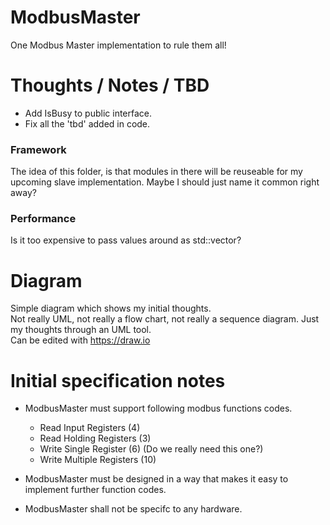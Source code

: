 # ModbusMaster
One Modbus Master implementation to rule them all!  

# Thoughts / Notes / TBD  
* Add IsBusy to public interface.  
* Fix all the 'tbd' added in code.  

### Framework
The idea of this folder, is that modules in there will be reuseable for my upcoming slave implementation.
Maybe I should just name it common right away?

### Performance
Is it too expensive to pass values around as std::vector?

# Diagram
Simple diagram which shows my initial thoughts.  
Not really UML, not really a flow chart, not really a sequence diagram.  Just my thoughts through an UML tool.  
Can be edited with https://draw.io

# Initial specification notes
* ModbusMaster must support following modbus functions codes.
  * Read Input Registers (4)
  * Read Holding Registers (3)
  * Write Single Register (6) (Do we really need this one?)
  * Write Multiple Registers (10)

* ModbusMaster must be designed in a way that makes it easy to implement further function codes.

* ModbusMaster shall not be specifc to any hardware.
